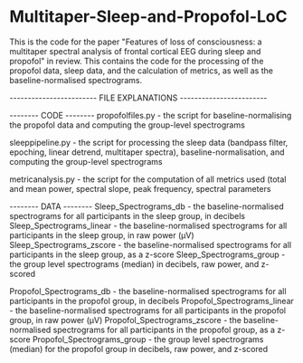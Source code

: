 # Multitaper-Sleep-and-Propofol-LoC
This is the code for the paper "Features of loss of consciousness: a multitaper spectral analysis of frontal cortical EEG during sleep and propofol" in review.
This contains the code for the processing of the propofol data, sleep data, and the calculation of metrics, as well as the baseline-normalised spectrograms.

------------------------ FILE EXPLANATIONS ------------------------ 

-------- CODE --------
propofolfiles.py - the script for baseline-normalising the propofol data and computing the group-level spectrograms

sleeppipeline.py - the script for processing the sleep data (bandpass filter, epoching, linear detrend, multitaper spectra), baseline-normalisation, and computing the group-level spectrograms

metricanalysis.py - the script for the computation of all metrics used (total and mean power, spectral slope, peak frequency, spectral parameters


-------- DATA --------
Sleep_Spectrograms_db - the baseline-normalised spectrograms for all participants in the sleep group, in decibels
Sleep_Spectrograms_linear - the baseline-normalised spectrograms for all participants in the sleep group, in raw power (µV)
Sleep_Spectrograms_zscore - the baseline-normalised spectrograms for all participants in the sleep group, as a z-score
Sleep_Spectrograms_group - the group level spectrograms (median) in decibels, raw power, and z-scored

Propofol_Spectrograms_db - the baseline-normalised spectrograms for all participants in the propofol group, in decibels
Propofol_Spectrograms_linear - the baseline-normalised spectrograms for all participants in the propofol group, in raw power (µV)
Propofol_Spectrograms_zscore - the baseline-normalised spectrograms for all participants in the propofol group, as a z-score
Propofol_Spectrograms_group - the group level spectrograms (median) for the propofol group in decibels, raw power, and z-scored


